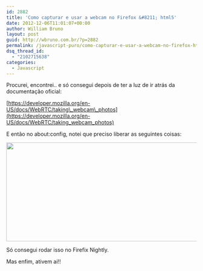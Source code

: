 ```yaml
---
id: 2882
title: 'Como capturar e usar a webcam no Firefox &#8211; html5'
date: 2012-12-06T11:01:07+00:00
author: William Bruno
layout: post
guid: http://wbruno.com.br/?p=2882
permalink: /javascript-puro/como-capturar-e-usar-a-webcam-no-firefox-html5/
dsq_thread_id:
  - "2102715638"
categories:
  - Javascript
---
```

Procurei, encontrei.. e só consegui depois de ter a luz de ir atrás da documentação oficial:

[https://developer.mozilla.org/en-US/docs/WebRTC/taking\_webcam\_photos](https://developer.mozilla.org/en-US/docs/WebRTC/taking_webcam_photos)

E então no about:config, notei que preciso liberar as seguintes coisas:

[<img src="/wp-content/uploads/2012/12/Captura-de-Tela-2012-12-06-às-10.51.09.png" alt="" title="Captura de Tela 2012-12-06 às 10.51.09" width="944" height="262" class="aligncenter size-full wp-image-2883" srcset="/wp-content/uploads/2012/12/Captura-de-Tela-2012-12-06-às-10.51.09.png 944w, /wp-content/uploads/2012/12/Captura-de-Tela-2012-12-06-às-10.51.09-300x83.png 300w" sizes="(max-width: 944px) 100vw, 944px" />](/wp-content/uploads/2012/12/Captura-de-Tela-2012-12-06-às-10.51.09.png)

Só consegui rodar isso no Firefix Nightly.

Mas enfim, ativem ai!!
